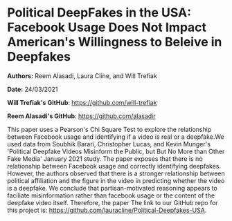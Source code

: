 # Political DeepFakes in the USA: Facebook Usage Does Not Impact American's Willingness to Beleive in Deepfakes

**Authors:** Reem Alasadi, Laura Cline, and Will Trefiak

**Date:** 24/03/2021

**Will Trefiak's GitHub**: https://github.com/will-trefiak  

**Reem Alasadi's GitHub**: https://github.com/alasadir 

This paper uses a Pearson's Chi Square Test to explore the relationship between Facebook usage and identifying if a video is real or a deepfake.We used data from Soubhik Barari, Christopher Lucas, and Kevin Munger's 'Political Deepfake Videos Misinform the Public, but But No More than Other Fake Media' January 2021 study. The paper exposes that there is no relationship between Facebook usage and correctly identifying deepfakes. However, the authors observed that there is a stronger relationship between political affiliation and the figure in the video in predicting whether the video is a deepfake. We conclude that partisan-motivated reasoning appears to faciliate misinformation rather than facebook usage or the content of the deepfake video itself. Therefore, the paper The link to our GitHub repo for this project is: https://github.com/lauracline/Political-Deepfakes-USA.